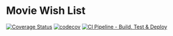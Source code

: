 # Movie Wish List

[![Coverage Status](https://coveralls.io/repos/github/mrmlb94/movie-wish-list/badge.svg?branch=master)](https://coveralls.io/github/mrmlb94/movie-wish-list?branch=master)
[![codecov](https://codecov.io/gh/mrmlb94/movie-wish-list/branch/master/graph/badge.svg)](https://codecov.io/gh/mrmlb94/movie-wish-list)
[![CI Pipeline - Build, Test & Deploy](https://github.com/mrmlb94/movie-wish-list/actions/workflows/ci.yml/badge.svg)](https://github.com/mrmlb94/movie-wish-list/actions/workflows/ci.yml)